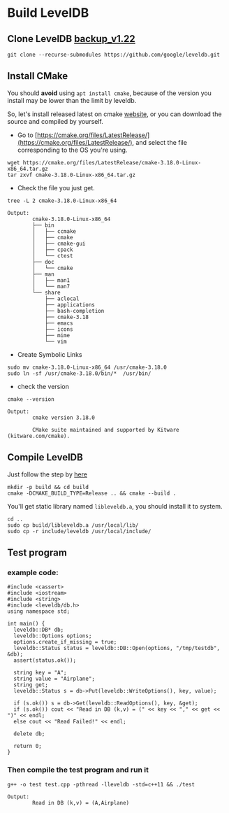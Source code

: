 # Build LevelDB
## Clone LevelDB [backup_v1.22](/src/leveldb-google-1.22.zip)
```
git clone --recurse-submodules https://github.com/google/leveldb.git
```
## Install CMake
You should **avoid** using `apt install cmake`, because of the version you install may be lower than the limit by leveldb.

So, let's install released latest on cmake [website](https://cmake.org/), or you can download the source and compiled by yourself.

* Go to [https://cmake.org/files/LatestRelease/](https://cmake.org/files/LatestRelease/), and select the file corresponding to the OS you're using.

```
wget https://cmake.org/files/LatestRelease/cmake-3.18.0-Linux-x86_64.tar.gz
tar zxvf cmake-3.18.0-Linux-x86_64.tar.gz
```

* Check the file you just get.

```
tree -L 2 cmake-3.18.0-Linux-x86_64
```
```
Output:
        cmake-3.18.0-Linux-x86_64
        ├── bin
        │   ├── ccmake
        │   ├── cmake
        │   ├── cmake-gui
        │   ├── cpack
        │   └── ctest
        ├── doc
        │   └── cmake
        ├── man
        │   ├── man1
        │   └── man7
        └── share
            ├── aclocal
            ├── applications
            ├── bash-completion
            ├── cmake-3.18
            ├── emacs
            ├── icons
            ├── mime
            └── vim
```
* Create Symbolic Links
```
sudo mv cmake-3.18.0-Linux-x86_64 /usr/cmake-3.18.0
sudo ln -sf /usr/cmake-3.18.0/bin/*  /usr/bin/
```
* check the version
```
cmake --version
```
```
Output:
        cmake version 3.18.0

        CMake suite maintained and supported by Kitware (kitware.com/cmake).
```
## Compile LevelDB
Just follow the step by [here](https://github.com/google/leveldb#building)
```
mkdir -p build && cd build
cmake -DCMAKE_BUILD_TYPE=Release .. && cmake --build .
```
You'll get static library named `libleveldb.a`, you should install it to system.

```
cd ..
sudo cp build/libleveldb.a /usr/local/lib/
sudo cp -r include/leveldb /usr/local/include/
```
## Test program
### example code:
```
#include <cassert>
#include <iostream>
#include <string>
#include <leveldb/db.h>
using namespace std;

int main() {
  leveldb::DB* db;
  leveldb::Options options;
  options.create_if_missing = true;
  leveldb::Status status = leveldb::DB::Open(options, "/tmp/testdb", &db);
  assert(status.ok());

  string key = "A";
  string value = "Airplane";
  string get;
  leveldb::Status s = db->Put(leveldb::WriteOptions(), key, value);
  
  if (s.ok()) s = db->Get(leveldb::ReadOptions(), key, &get);
  if (s.ok()) cout << "Read in DB (k,v) = (" << key << "," << get << ")" << endl;
  else cout << "Read Failed!" << endl;
 
  delete db;
 
  return 0;
}
```
### Then compile the test program and run it
```
g++ -o test test.cpp -pthread -lleveldb -std=c++11 && ./test
```
```
Output:
        Read in DB (k,v) = (A,Airplane)
```
